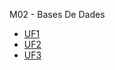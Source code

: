 M02 - Bases De Dades

- [UF1](https://github.com/OscarBePl/Portfoli/tree/main/Moduls/M02-BasesDeDades/UF1)
- [UF2]()
- [UF3]()
